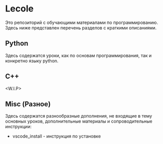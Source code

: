 # Lecole

Это репозиторий с обучающими материалами по программированию. Здесь ниже представлен перечень разделов с краткими описаниями.

## Python
Здесь содержатся уроки, как по основам программирования, так и конкретно языку python. 

## C++
<W.I.P>

## Misc (Разное)
Здесь содержатся разнообразные дополнения, не входящие в тему основных уроков, дополнительные материалы и сопроводительные инструкции:

- vscode_install - инструкция по установке 